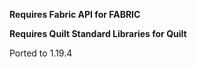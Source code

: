 **Requires Fabric API for FABRIC**

**Requires Quilt Standard Libraries for Quilt**

Ported to 1.19.4
